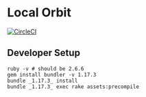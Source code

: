 # Local Orbit

[![CircleCI](https://circleci.com/gh/cooperative-humans/localorbit/tree/master.svg?style=svg)](https://circleci.com/gh/cooperative-humans/localorbit/tree/master)

## Developer Setup

```
ruby -v # should be 2.6.6
gem install bundler -v 1.17.3
bundle _1.17.3_ install
bundle _1.17.3_ exec rake assets:precompile
```
